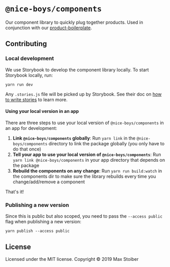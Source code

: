 # `@nice-boys/components`

Our component library to quickly plug together products. Used in conjunction with our [product-boilerplate](https://github.com/nice-boys/product-boilerplate).

## Contributing

### Local development

We use Storybook to develop the component library locally. To start Storybook locally, run:

```
yarn run dev
```

Any `.stories.js` file will be picked up by Storybook. See their doc on [how to write stories](https://storybook.js.org/docs/basics/writing-stories/) to learn more.

#### Using your local version in an app

There are three steps to use your local version of `@nice-boys/components` in an app for development:

1. **Link `@nice-boys/components` globally**: Run `yarn link` in the `@nice-boys/components` directory to link the package globally (you only have to do that once)
2. **Tell your app to use your local version of `@nice-boys/components`**: Run `yarn link @nice-boys/components` in your app directory that depends on the package
3. **Rebuild the components on any change**: Run `yarn run build:watch` in the components dir to make sure the library rebuilds every time you change/add/remove a component

That's it!

### Publishing a new version

Since this is public but also scoped, you need to pass the `--access public` flag when publishing a new version:

```
yarn publish --access public
```

## License

Licensed under the MIT license. Copyright © 2019 Max Stoiber

